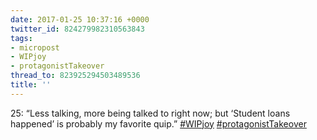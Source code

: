 ```yaml
---
date: 2017-01-25 10:37:16 +0000
twitter_id: 824279982310563843
tags:
- micropost
- WIPjoy
- protagonistTakeover
thread_to: 823925294503489536
title: ''
---
```


25: “Less talking, more being talked to right now; but ‘Student loans happened’ is probably my favorite quip.” [#WIPjoy](https://twitter.com/hashtag/WIPjoy) [#protagonistTakeover](https://twitter.com/hashtag/protagonistTakeover)

